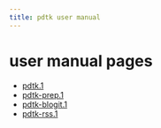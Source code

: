```yaml
---
title: pdtk user manual
---
```


user manual pages
=================

- [pdtk.1](pdtk.1.html)
- [pdtk-prep.1](pdtk-prep.1.html)
- [pdtk-blogit.1](pdtk-blogit.1.html)
- [pdtk-rss.1](pdtk-rss.1.html)

